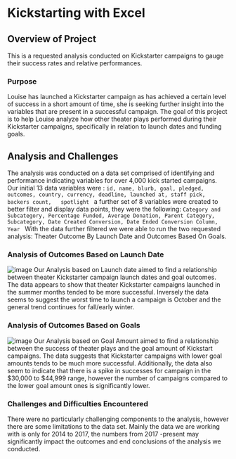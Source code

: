 # Kickstarting with Excel

## Overview of Project
This is a requested analysis conducted on Kickstarter campaigns to gauge their success rates and relative performances. 
### Purpose
Louise has launched a Kickstarter campaign as has achieved a certain level of success in a short amount of time, she is seeking further insight into the variables that are present in a successful campaign. The goal of this project is to help Louise analyze how other theater plays performed during their Kickstarter campaigns, specifically in relation to launch dates and funding goals. 
## Analysis and Challenges
The analysis was conducted on a data set comprised of identifying and performance indicating variables for over 4,000 kick started campaigns. Our initial 13 data variables were :
```id, name, blurb, goal, pledged, outcomes, country, currency, deadline, launched at, staff pick, backers count,	spotlight ``` 
a further set of 8 variables were created to better filter and display data points, they were the following: 
```Category and Subcategory, Percentage Funded, Average Donation, Parent Category, Subcategory, Date Created Conversion, Date Ended Conversion Column, Year ```
With the data further filtered we were able to run the two requested analysis: Theater Outcome By Launch Date and Outcomes Based On Goals. 


### Analysis of Outcomes Based on Launch Date
![image](https://github.com/jpinto0630/Kickstarter-Analysis/blob/main/Theater_Outcomes_vs_Launch.png?raw=true)
Our Analysis based on Launch date aimed to find a relationship between theater Kickstarter campaign launch dates and goal outcomes. The data appears to show that theater Kickstarter campaigns launched in the summer months tended to be more successful. Inversely the data seems to suggest the worst time to launch a campaign is October and the general trend continues for fall/early winter. 

### Analysis of Outcomes Based on Goals
![image](https://github.com/jpinto0630/Kickstarter-Analysis/blob/main/Outcomes_vs_Goals.png?raw=true)
Our Analysis based on Goal Amount aimed to find a relationship between the success of theater plays and the goal amount of Kickstart campaigns. The data suggests that Kickstarter campaigns with lower goal amounts tends to be much more successful. Additionally, the data also seem to indicate that there is a spike in successes for campaign in the $30,000 to $44,999 range, however the number of campaigns compared to the lower goal amount ones is significantly lower. 
### Challenges and Difficulties Encountered
There were no particularly challenging components to the analysis, however there are some limitations to the data set. Mainly the data we are working with is only for 2014 to 2017, the numbers from 2017 -present may significantly impact the outcomes and end conclusions of the analysis we conducted. 
